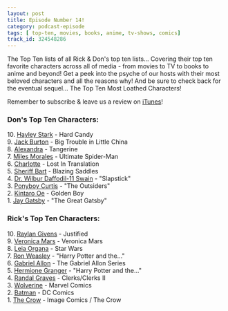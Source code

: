 ```yaml
---
layout: post
title: Episode Number 14!
category: podcast-episode
tags: [ top-ten, movies, books, anime, tv-shows, comics]
track_id: 324548286
---
```


The Top Ten lists of all Rick & Don's top ten lists... Covering their top ten favorite characters across all of media - from movies to TV to books to anime and beyond!  Get a peek into the psyche of our hosts with their most beloved characters and all the reasons why!  And be sure to check back for the eventual sequel... The Top Ten Most Loathed Characters!

Remember to subscribe & leave us a review on [iTunes](https://itunes.apple.com/us/podcast/the-rick-don-show/id1229942938)!

<!--more-->

### Don's Top Ten Characters:
10\. [Hayley Stark](http://villains.wikia.com/wiki/Hayley_Stark) - Hard Candy  
9\.  [Jack Burton](https://en.wikipedia.org/wiki/Big_Trouble_in_Little_China) - Big Trouble in Little China  
8\.  [Alexandra](https://en.wikipedia.org/wiki/Tangerine_(film)) - Tangerine  
7\.  [Miles Morales](https://en.wikipedia.org/wiki/Spider-Man_(Miles_Morales)) - Ultimate Spider-Man  
6\.  [Charlotte](https://en.wikipedia.org/wiki/Lost_in_Translation_(film)) - Lost In Translation  
5\.  [Sheriff Bart](https://en.wikipedia.org/wiki/Blazing_Saddles) - Blazing Saddles  
4\.  [Dr. Wilbur Daffodil-11 Swain](https://en.wikipedia.org/wiki/Slapstick_(novel)) - "Slapstick"  
3\.  [Ponyboy Curtis](http://theoutsiders.wikia.com/wiki/Ponyboy_Curtis) - "The Outsiders"  
2\.  [Kintaro Oe](http://goldenboy.wikia.com/wiki/Kintaro_Oe) - Golden Boy  
1\.  [Jay Gatsby](http://thegreatgatsby.wikia.com/wiki/Jay_Gatsby) - "The Great Gatsby"  

### Rick's Top Ten Characters:
10\.  [Raylan Givens](en.wikipedia.org/wiki/Raylan_Givens) - Justified  
9\.  [Veronica Mars](http://veronicamars.wikia.com/wiki/Veronica_Mars) - Veronica Mars  
8\.  [Leia Organa](http://starwars.wikia.com/wiki/Leia_Organa) - Star Wars  
7\.  [Ron Weasley](http://harrypotter.wikia.com/wiki/Ronald_Weasley) - "Harry Potter and the..."  
6\.  [Gabriel Allon](https://en.wikipedia.org/wiki/Gabriel_Allon) - The Gabriel Allon Series  
5\.  [Hermione Granger](http://harrypotter.wikia.com/wiki/Hermione_Granger) - "Harry Potter and the..."  
4\.  [Randal Graves](http://viewaskewniverse.wikia.com/wiki/Randal_Graves) - Clerks/Clerks II  
3\.  [Wolverine](https://en.wikipedia.org/wiki/Wolverine_(character)) - Marvel Comics  
2\.  [Batman](https://en.wikipedia.org/wiki/Batman) - DC Comics  
1\.  [The Crow](https://en.wikipedia.org/wiki/The_Crow) - Image Comics / The Crow  
